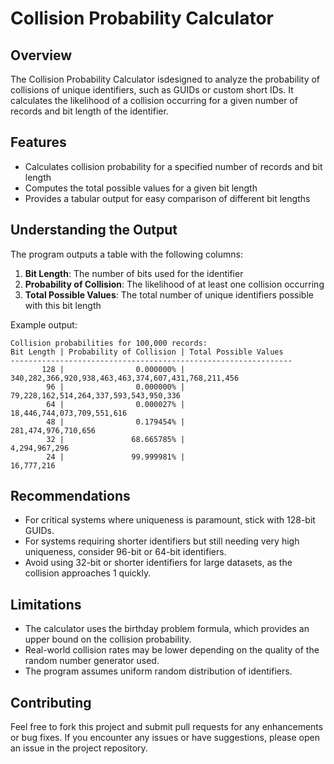 # Collision Probability Calculator

## Overview

The Collision Probability Calculator isdesigned to analyze the probability of collisions of unique identifiers, such as GUIDs or custom short IDs. It calculates the likelihood of a collision occurring for a given number of records and bit length of the identifier.

## Features

- Calculates collision probability for a specified number of records and bit length
- Computes the total possible values for a given bit length
- Provides a tabular output for easy comparison of different bit lengths

## Understanding the Output

The program outputs a table with the following columns:

1. **Bit Length**: The number of bits used for the identifier
2. **Probability of Collision**: The likelihood of at least one collision occurring
3. **Total Possible Values**: The total number of unique identifiers possible with this bit length

Example output:

```
Collision probabilities for 100,000 records:
Bit Length | Probability of Collision | Total Possible Values
---------------------------------------------------------------
       128 |                0.000000% |  340,282,366,920,938,463,463,374,607,431,768,211,456
        96 |                0.000000% |    79,228,162,514,264,337,593,543,950,336
        64 |                0.000027% |            18,446,744,073,709,551,616
        48 |                0.179454% |                   281,474,976,710,656
        32 |               68.665785% |                     4,294,967,296
        24 |               99.999981% |                        16,777,216
```

## Recommendations

- For critical systems where uniqueness is paramount, stick with 128-bit GUIDs.
- For systems requiring shorter identifiers but still needing very high uniqueness, consider 96-bit or 64-bit identifiers.
- Avoid using 32-bit or shorter identifiers for large datasets, as the collision approaches 1 quickly.

## Limitations

- The calculator uses the birthday problem formula, which provides an upper bound on the collision probability.
- Real-world collision rates may be lower depending on the quality of the random number generator used.
- The program assumes uniform random distribution of identifiers.

## Contributing

Feel free to fork this project and submit pull requests for any enhancements or bug fixes. If you encounter any issues or have suggestions, please open an issue in the project repository.
